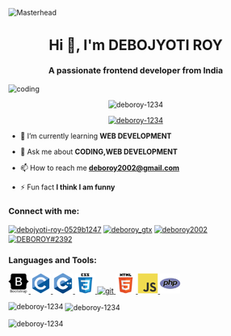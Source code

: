 ![Masterhead](https://pixner.net/cortaly/main/assets/images/blog/blog1.jpg)
<h1 align="center">Hi 👋, I'm DEBOJYOTI ROY</h1>
<h3 align="center">A passionate frontend developer from India</h3>

<img align="center" alt="coding" width="400" src="https://media4.giphy.com/media/qgQUggAC3Pfv687qPC/giphy.gif">

<p align="center"> <img src="https://komarev.com/ghpvc/?username=deboroy-1234&label=Profile%20views&color=0e75b6&style=flat" alt="deboroy-1234" /> </p>

<p align="center"> <a href="https://github.com/ryo-ma/github-profile-trophy"><img src="https://github-profile-trophy.vercel.app/?username=deboroy-1234" alt="deboroy-1234" /></a> </p>

- 🌱 I’m currently learning **WEB DEVELOPMENT**

- 💬 Ask me about **CODING,WEB DEVELOPMENT**

- 📫 How to reach me **deboroy2002@gmail.com**

- ⚡ Fun fact **I think I am funny**

<h3 align="left">Connect with me:</h3>
<p align="left">
<a href="https://linkedin.com/in/debojyoti-roy-0529b1247" target="blank"><img align="center" src="https://raw.githubusercontent.com/rahuldkjain/github-profile-readme-generator/master/src/images/icons/Social/linked-in-alt.svg" alt="debojyoti-roy-0529b1247" height="30" width="40" /></a>
<a href="https://instagram.com/deboroy_gtx" target="blank"><img align="center" src="https://raw.githubusercontent.com/rahuldkjain/github-profile-readme-generator/master/src/images/icons/Social/instagram.svg" alt="deboroy_gtx" height="30" width="40" /></a>
<a href="https://www.leetcode.com/deboroy2002" target="blank"><img align="center" src="https://raw.githubusercontent.com/rahuldkjain/github-profile-readme-generator/master/src/images/icons/Social/leet-code.svg" alt="deboroy2002" height="30" width="40" /></a>
<a href="https://discord.gg/DEBOROY#2392" target="blank"><img align="center" src="https://raw.githubusercontent.com/rahuldkjain/github-profile-readme-generator/master/src/images/icons/Social/discord.svg" alt="DEBOROY#2392" height="30" width="40" /></a>
</p>

<h3 align="left">Languages and Tools:</h3>
<p align="left"> <a href="https://getbootstrap.com" target="_blank" rel="noreferrer"> <img src="https://raw.githubusercontent.com/devicons/devicon/master/icons/bootstrap/bootstrap-plain-wordmark.svg" alt="bootstrap" width="40" height="40"/> </a> <a href="https://www.cprogramming.com/" target="_blank" rel="noreferrer"> <img src="https://raw.githubusercontent.com/devicons/devicon/master/icons/c/c-original.svg" alt="c" width="40" height="40"/> </a> <a href="https://www.w3schools.com/cpp/" target="_blank" rel="noreferrer"> <img src="https://raw.githubusercontent.com/devicons/devicon/master/icons/cplusplus/cplusplus-original.svg" alt="cplusplus" width="40" height="40"/> </a> <a href="https://www.w3schools.com/css/" target="_blank" rel="noreferrer"> <img src="https://raw.githubusercontent.com/devicons/devicon/master/icons/css3/css3-original-wordmark.svg" alt="css3" width="40" height="40"/> </a> <a href="https://git-scm.com/" target="_blank" rel="noreferrer"> <img src="https://www.vectorlogo.zone/logos/git-scm/git-scm-icon.svg" alt="git" width="40" height="40"/> </a> <a href="https://www.w3.org/html/" target="_blank" rel="noreferrer"> <img src="https://raw.githubusercontent.com/devicons/devicon/master/icons/html5/html5-original-wordmark.svg" alt="html5" width="40" height="40"/> </a> <a href="https://developer.mozilla.org/en-US/docs/Web/JavaScript" target="_blank" rel="noreferrer"> <img src="https://raw.githubusercontent.com/devicons/devicon/master/icons/javascript/javascript-original.svg" alt="javascript" width="40" height="40"/> </a> <a href="https://www.php.net" target="_blank" rel="noreferrer"> <img src="https://raw.githubusercontent.com/devicons/devicon/master/icons/php/php-original.svg" alt="php" width="40" height="40"/> </a> </p>

<p><img align="left" src="https://github-readme-stats.vercel.app/api/top-langs?username=deboroy-1234&show_icons=true&locale=en&layout=compact" alt="deboroy-1234" /></p>

<p>&nbsp;<img align="center" src="https://github-readme-stats.vercel.app/api?username=deboroy-1234&show_icons=true&locale=en" alt="deboroy-1234" /></p>

<p><img align="center" src="https://github-readme-streak-stats.herokuapp.com/?user=deboroy-1234&" alt="deboroy-1234" /></p>
